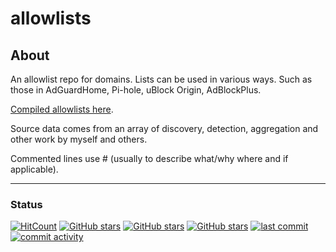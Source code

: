 # allowlists

## About

An allowlist repo for domains. Lists can be used in various ways. Such as those in AdGuardHome, Pi-hole, uBlock Origin, AdBlockPlus. 

[Compiled allowlists here](https://github.com/SystemJargon/allowlists/tree/main/lists). 

Source data comes from an array of discovery, detection, aggregation and other work by myself and others. 

Commented lines use # (usually to describe what/why where and if applicable). 

----

### Status

[![HitCount](https://hits.dwyl.com/systemjargon/allowlists.svg?style=flat&show=unique)](http://hits.dwyl.com/systemjargon/allowlists) [![GitHub stars](https://img.shields.io/github/stars/systemjargon/allowlists)](https://github.com/systemjargon/allowlists/stargazers) [![GitHub stars](https://img.shields.io/github/forks/systemjargon/allowlists)](https://github.com/systemjargon/allowlists/stargazers) [![GitHub stars](https://img.shields.io/github/issues/systemjargon/allowlists)](https://github.com/systemjargon/allowlists/stargazers) [![last commit](https://img.shields.io/github/last-commit/SystemJargon/allowlists.svg)](https://github.com/SystemJargon/allowlists/commits/master) [![commit activity](https://img.shields.io/github/commit-activity/y/SystemJargon/allowlists.svg)](https://github.com/SystemJargon/allowlists/commits/master)

<!-- further content -->
